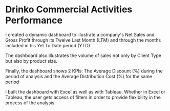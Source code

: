 # Drinko Commercial Activities Performance

I created a dynamic dashboard to illustrate a company's Net Sales and Gross Profit through its Twelve Last Month (LTM) and through the months included in his Yet To Date period (YTD)

The dashboard also illustrates the volume of sales not only by Client Type but also by product size.

Finally, the dashboard shows 2 KPIs: The Average Discount (%) during the period of analysis and the Average Distribution Cost (%) for the same period

I built the dashboard with Excel as well as with Tableau. Whether in Excel or Tableau, the user gets access of filters in order to provide flexibility in the process of the analysis.
